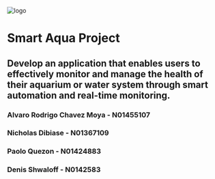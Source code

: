 ![logo](https://i.imgur.com/73YDdtg.png)
# Smart Aqua Project
## Develop an application that enables users to effectively monitor and manage the health of their aquarium or water system through smart automation and real-time monitoring.

### Alvaro Rodrigo Chavez Moya - N01455107
### Nicholas Dibiase - N01367109
### Paolo Quezon - N01424883
### Denis Shwaloff - N0142583


